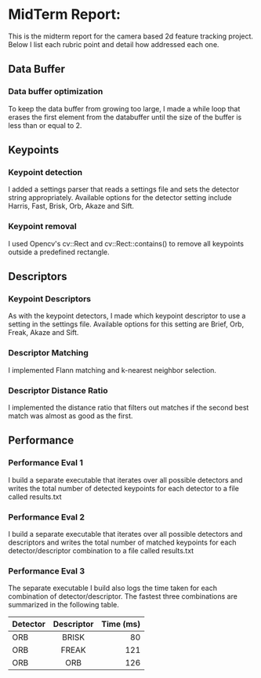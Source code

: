 # MidTerm Report:

This is the midterm report for the camera based 2d feature tracking
project. Below I list each rubric point and detail how addressed each
one.

## Data Buffer
### Data buffer optimization
To keep the data buffer from growing too large, I made a while loop
that erases the first element from the databuffer until the size of
the buffer is less than or equal to 2.

## Keypoints
### Keypoint detection
I added a settings parser that reads a settings file and sets the
detector string appropriately. Available options for the detector
setting include Harris, Fast, Brisk, Orb, Akaze and Sift.
### Keypoint removal
I used Opencv's cv::Rect and cv::Rect::contains() to remove all
keypoints outside a predefined rectangle.

## Descriptors
### Keypoint Descriptors
As with the keypoint detectors, I made which keypoint descriptor to
use a setting in the settings file. Available options for this setting
are Brief, Orb, Freak, Akaze and Sift.
### Descriptor Matching
I implemented Flann matching and k-nearest neighbor selection.
### Descriptor Distance Ratio
I implemented the distance ratio that filters out matches if the
second best match was almost as good as the first.

## Performance
### Performance Eval 1
I build a separate executable that iterates over all possible
detectors and writes the total number of detected keypoints for each
detector to a file called results.txt
### Performance Eval 2 
I build a separate executable that iterates over all possible
detectors and descriptors and writes the total number of matched keypoints for each
detector/descriptor combination to a file called results.txt
### Performance Eval 3 
The separate executable I build also logs the time taken for each
combination of detector/descriptor.  The fastest three combinations
are summarized in the following table.

| Detector        | Descriptor  | Time (ms)|
| ------------- |:-------------:| -----:   |
| ORB           | BRISK         | 80       |
| ORB           | FREAK         | 121      |
| ORB           | ORB           | 126      |
